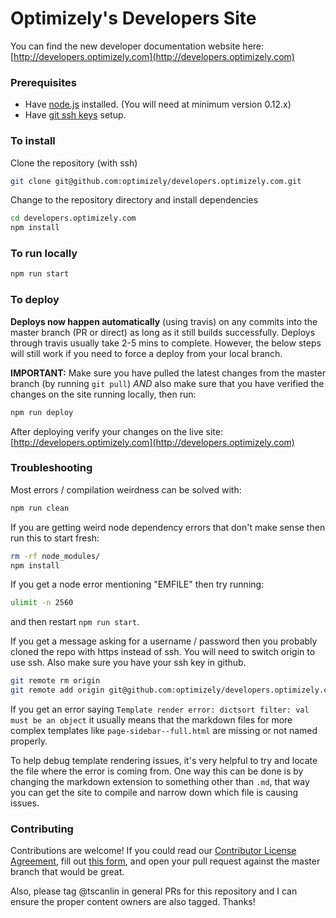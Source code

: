 # Optimizely's Developers Site
You can find the new developer documentation website here: [http://developers.optimizely.com](http://developers.optimizely.com)

### Prerequisites
- Have [node.js](https://nodejs.org/) installed. (You will need at minimum version 0.12.x)
- Have [git ssh keys](https://help.github.com/articles/generating-ssh-keys/) setup.

### To install

Clone the repository (with ssh)

```sh
git clone git@github.com:optimizely/developers.optimizely.com.git
```

Change to the repository directory and install dependencies

```sh
cd developers.optimizely.com
npm install
```

### To run locally

```sh
npm run start
```

### To deploy

**Deploys now happen automatically** (using travis) on any commits into the master branch (PR or direct) as long as it still builds successfully. Deploys through travis usually take 2-5 mins to complete. However, the below steps will still work if you need to force a deploy from your local branch.

**IMPORTANT:** Make sure you have pulled the latest changes from the master branch (by running `git pull`) *AND* also make sure that you have verified the changes on the site running locally, then run:

```sh
npm run deploy
```

After deploying verify your changes on the live site: [http://developers.optimizely.com](http://developers.optimizely.com)

### Troubleshooting

Most errors / compilation weirdness can be solved with:

```sh
npm run clean
```

If you are getting weird node dependency errors that don't make sense then run this to start fresh:

```sh
rm -rf node_modules/
npm install
```

If you get a node error mentioning "EMFILE" then try running:

```sh
ulimit -n 2560
```

and then restart `npm run start`.

If you get a message asking for a username / password then you probably cloned the repo with https instead of ssh. You will need to switch origin to use ssh. Also make sure you have your ssh key in github.

```sh
git remote rm origin
git remote add origin git@github.com:optimizely/developers.optimizely.com.git
```

If you get an error saying `Template render error: dictsort filter: val must be an object` it usually means that the markdown files for more complex templates like `page-sidebar--full.html` are missing or not named properly.

To help debug template rendering issues, it's very helpful to try and locate the file where the error is coming from. One way this can be done is by changing the markdown extension to something other than `.md`, that way you can get the site to compile and narrow down which file is causing issues.

### Contributing

Contributions are welcome! If you could read our [Contributor License Agreement](https://github.com/optimizely/developers.optimizely.com/blob/master/src/files/docs/OptimizelyCLA.pdf), fill out [this form](https://docs.google.com/forms/d/1jbwkDOTLOrG1461OkwC65KK8JdOcKOX7UILrsQmbgbg/viewform), and open your pull request against the master branch that would be great.

Also, please tag @tscanlin in general PRs for this repository and I can ensure the proper content owners are also tagged. Thanks!
